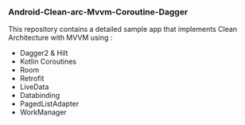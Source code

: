 ### Android-Clean-arc-Mvvm-Coroutine-Dagger

This repository contains a detailed sample app that implements Clean Architecture with MVVM  using :
* Dagger2 & Hilt
* Kotlin Coroutines
* Room
* Retrofit
* LiveData
* Databinding
* PagedListAdapter
* WorkManager

